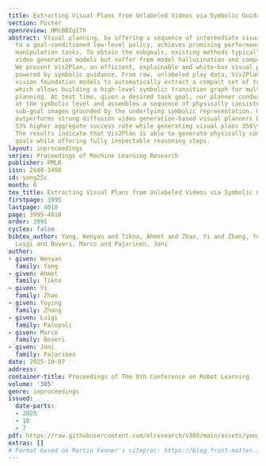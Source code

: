 ```yaml
---
title: Extracting Visual Plans from Unlabeled Videos via Symbolic Guidance
section: Poster
openreview: HMcBBIg1Th
abstract: Visual planning, by offering a sequence of intermediate visual subgoals
  to a goal-conditioned low-level policy, achieves promising performance on long-horizon
  manipulation tasks. To obtain the subgoals, existing methods typically resort to
  video generation models but suffer from model hallucination and computational cost.
  We present Vis2Plan, an efficient, explainable and white-box visual planning framework
  powered by symbolic guidance. From raw, unlabeled play data, Vis2Plan harnesses
  vision foundation models to automatically extract a compact set of task symbols,
  which allows building a high-level symbolic transition graph for multi-goal, multi-stage
  planning. At test time, given a desired task goal, our planner conducts planning
  at the symbolic level and assembles a sequence of physically consistent intermediate
  sub-goal images grounded by the underlying symbolic representation. Our Vis2Plan
  outperforms strong diffusion video generation-based visual planners by delivering
  53% higher aggregate success rate while generating visual plans 35$\times$ faster.
  The results indicate that Vis2Plan is able to generate physically consistent image
  goals while offering fully inspectable reasoning steps.
layout: inproceedings
series: Proceedings of Machine Learning Research
publisher: PMLR
issn: 2640-3498
id: yang25c
month: 0
tex_title: Extracting Visual Plans from Unlabeled Videos via Symbolic Guidance
firstpage: 3995
lastpage: 4018
page: 3995-4018
order: 3995
cycles: false
bibtex_author: Yang, Wenyan and Tikna, Ahmet and Zhao, Yi and Zhang, Yuying and Palopoli,
  Luigi and Roveri, Marco and Pajarinen, Joni
author:
- given: Wenyan
  family: Yang
- given: Ahmet
  family: Tikna
- given: Yi
  family: Zhao
- given: Yuying
  family: Zhang
- given: Luigi
  family: Palopoli
- given: Marco
  family: Roveri
- given: Joni
  family: Pajarinen
date: 2025-10-07
address:
container-title: Proceedings of The 8th Conference on Robot Learning
volume: '305'
genre: inproceedings
issued:
  date-parts:
  - 2025
  - 10
  - 7
pdf: https://raw.githubusercontent.com/mlresearch/v305/main/assets/yang25c/yang25c.pdf
extras: []
# Format based on Martin Fenner's citeproc: https://blog.front-matter.io/posts/citeproc-yaml-for-bibliographies/
---
```

